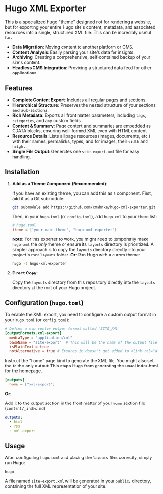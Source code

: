 # Hugo XML Exporter

This is a specialized Hugo "theme" designed not for rendering a website, but for exporting your entire Hugo site's content, metadata, and associated resources into a single, structured XML file. This can be incredibly useful for:

- **Data Migration**: Moving content to another platform or CMS.
- **Content Analysis**: Easily parsing your site's data for insights.
- **Archiving**: Creating a comprehensive, self-contained backup of your site's content.
- **Headless CMS Integration**: Providing a structured data feed for other applications.

## Features

- **Complete Content Export**: Includes all regular pages and sections.
- **Hierarchical Structure**: Preserves the nested structure of your sections and sub-sections.
- **Rich Metadata**: Exports all front matter parameters, including `tags`, `categories`, and any custom fields.
- **Content & Summary**: Page content and summaries are embedded as CDATA blocks, ensuring well-formed XML even with HTML content.
- **Resource Details**: Lists all page resources (images, documents, etc.) with their names, permalinks, types, and for images, their `width` and `height`.
- **Single File Output**: Generates one `site-export.xml` file for easy handling.

## Installation

1.  **Add as a Theme Component (Recommended)**:

    If you have an existing theme, you can add this as a component. First, add it as a Git submodule:
    ```bash
    git submodule add https://github.com/cmahnke/hugo-xml-exporter.git themes/hugo-xml-exporter
    ```
    Then, in your `hugo.toml` (or `config.toml`), add `hugo-xml` to your `theme` list:
    ```toml
    # hugo.toml
    theme = ["your-main-theme", "hugo-xml-exporter"]
    ```
    **Note**: For this exporter to work, you might need to temporarily make `hugo-xml` the *only* theme or ensure its `layouts` directory is prioritized. A simpler approach is to copy the `layouts` directory directly into your project's root `layouts` folder. **Or:**
    Run Hugo with a curom theme:
    ```bash
    hugo -t hugo-xml-exporter
    ```

2.  **Direct Copy**:

    Copy the `layouts` directory from this repository directly into the `layouts` directory at the root of your Hugo project.

## Configuration (`hugo.toml`)

To enable the XML export, you need to configure a custom output format in your `hugo.toml` (or `config.toml`):

```toml
# Define a new custom output format called 'SITE_XML'
[outputFormats.xml-export]
  mediaType = "application/xml"
  baseName = "site-export"  # This will be the name of the output file (site-export.xml)
  isPlainText = true
  notAlternative = true # Ensures it doesn't get added to <link rel="alternate">

```

Instruct the "home" page kind to generate the XML file. You might also set the to the only output: This stops Hugo from generating the usual index.html for the homepage.

```toml
[outputs]
  home = ["xml-export"]
```

**Or:**

Add it to the output section in the front matter of your `home` section file (`content/_index.md`)

```yaml
outputs:
  - html
  - rss
  - xml-export
```

## Usage

After configuring `hugo.toml` and placing the `layouts` files correctly, simply run Hugo:

```bash
hugo
```

A file named `site-export.xml` will be generated in your `public/` directory, containing the full XML representation of your site.
